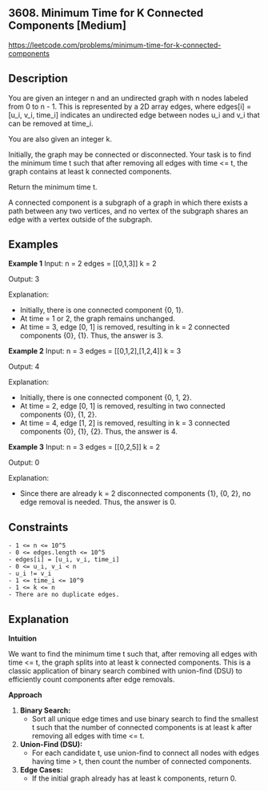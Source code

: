 ## 3608. Minimum Time for K Connected Components [Medium]

https://leetcode.com/problems/minimum-time-for-k-connected-components

## Description
You are given an integer n and an undirected graph with n nodes labeled from 0 to n - 1. This is represented by a 2D array edges, where edges[i] = [u_i, v_i, time_i] indicates an undirected edge between nodes u_i and v_i that can be removed at time_i.

You are also given an integer k.

Initially, the graph may be connected or disconnected. Your task is to find the minimum time t such that after removing all edges with time <= t, the graph contains at least k connected components.

Return the minimum time t.

A connected component is a subgraph of a graph in which there exists a path between any two vertices, and no vertex of the subgraph shares an edge with a vertex outside of the subgraph.

## Examples

**Example 1**
Input:
n = 2
edges = [[0,1,3]]
k = 2

Output:
3

Explanation:
- Initially, there is one connected component {0, 1}.
- At time = 1 or 2, the graph remains unchanged.
- At time = 3, edge [0, 1] is removed, resulting in k = 2 connected components {0}, {1}. Thus, the answer is 3.

**Example 2**
Input:
n = 3
edges = [[0,1,2],[1,2,4]]
k = 3

Output:
4

Explanation:
- Initially, there is one connected component {0, 1, 2}.
- At time = 2, edge [0, 1] is removed, resulting in two connected components {0}, {1, 2}.
- At time = 4, edge [1, 2] is removed, resulting in k = 3 connected components {0}, {1}, {2}. Thus, the answer is 4.

**Example 3**
Input:
n = 3
edges = [[0,2,5]]
k = 2

Output:
0

Explanation:
- Since there are already k = 2 disconnected components {1}, {0, 2}, no edge removal is needed. Thus, the answer is 0.

## Constraints
```
- 1 <= n <= 10^5
- 0 <= edges.length <= 10^5
- edges[i] = [u_i, v_i, time_i]
- 0 <= u_i, v_i < n
- u_i != v_i
- 1 <= time_i <= 10^9
- 1 <= k <= n
- There are no duplicate edges.
```

## Explanation

**Intuition**

We want to find the minimum time t such that, after removing all edges with time <= t, the graph splits into at least k connected components. This is a classic application of binary search combined with union-find (DSU) to efficiently count components after edge removals.

**Approach**

1. **Binary Search:**
   - Sort all unique edge times and use binary search to find the smallest t such that the number of connected components is at least k after removing all edges with time <= t.
2. **Union-Find (DSU):**
   - For each candidate t, use union-find to connect all nodes with edges having time > t, then count the number of connected components.
3. **Edge Cases:**
   - If the initial graph already has at least k components, return 0.


